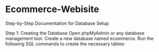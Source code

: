 # Ecommerce-Webisite

Step-by-Step Documentation for Database Setup   

Step 1: Creating the Database
Open phpMyAdmin or any database management tool.
Create a new database named ecommerce.
Run the following SQL commands to create the necessary tables:
